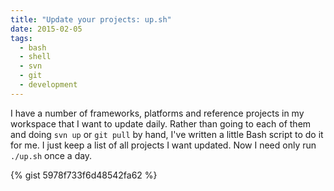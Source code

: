 ```yaml
---
title: "Update your projects: up.sh"
date: 2015-02-05
tags:
  - bash
  - shell
  - svn
  - git
  - development
---
```

I have a number of frameworks, platforms and reference projects in my workspace
that I want to update daily. Rather than going to each of them and doing `svn up`
or `git pull` by hand, I've written a little Bash script to do it for me. I just
keep a list of all projects I want updated. Now I need only run `./up.sh` once a
day.

{% gist 5978f733f6d48542fa62 %}
